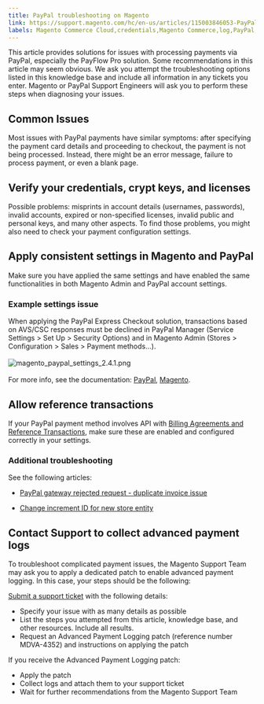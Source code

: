 ```yaml
---
title: PayPal troubleshooting on Magento
link: https://support.magento.com/hc/en-us/articles/115003846053-PayPal-troubleshooting-on-Magento
labels: Magento Commerce Cloud,credentials,Magento Commerce,log,PayPal,payment,payflow,crypt,license,advanced,troubleshooting
---
```


<p>This article provides solutions for issues with processing payments via PayPal, especially the PayFlow Pro solution. Some recommendations in this article may seem obvious. We ask you attempt the troubleshooting options listed in this knowledge base and include all information in any tickets you enter. Magento or PayPal Support Engineers will ask you to perform these steps when diagnosing your issues.</p>
<h2>Common Issues</h2>
<p>Most issues with PayPal payments have similar symptoms: after specifying the payment card details and proceeding to checkout, the payment is not being processed. Instead, there might be an error message, failure to process payment, or even a blank page.</p>
<h2>Verify your credentials, crypt keys, and licenses</h2>
<p>Possible problems: misprints in account details (usernames, passwords), invalid accounts, expired or non-specified licenses, invalid public and personal keys, and many other aspects. To find those problems, you might also need to check your payment configuration settings.</p>
<h2>Apply consistent settings in Magento and PayPal</h2>
<p>Make sure you have applied the same settings and have enabled the same functionalities in both Magento Admin and PayPal account settings.</p>
<h3>Example settings issue<br/>
</h3>
<p>When applying the PayPal Express Checkout solution, transactions based on AVS/CSC responses must be declined in PayPal Manager (Service Settings &gt; Set Up &gt; Security Options) and in Magento Admin (Stores &gt; Configuration &gt; Sales &gt; Payment methods...).<br/><br/><img alt="magento_paypal_settings_2.4.1.png" src="https://support.magento.com/hc/article_attachments/360086269091/magento_paypal_settings_2.4.1.png"/><br/><br/>For more info, see the documentation: <a href="https://www.paypalobjects.com/en_US/vhelp/paypalmanager_help/setup.htm">PayPal</a>, <a href="http://docs.magento.com/m2/ee/user_guide/payment/paypal-express-checkout.html">Magento</a>.</p>
<h2>Allow reference transactions</h2>
<p>If your PayPal payment method involves API with <a href="https://developer.paypal.com/docs/classic/express-checkout/integration-guide/ECReferenceTxns/">Billing Agreements and Reference Transactions</a>, make sure these are enabled and configured correctly in your settings.</p>
<h3>Additional troubleshooting</h3>
<p>See the following articles:</p>
<ul>
<li>
<p><a href="https://support.magento.com/hc/en-us/articles/115002457473">PayPal gateway rejected request - duplicate invoice issue</a></p>
</li>
<li>
<p><a href="https://support.magento.com/hc/en-us/articles/360004002914">Change increment ID for new store entity</a></p>
</li>
</ul>
<h2>Contact Support to collect advanced payment logs</h2>
<p>To troubleshoot complicated payment issues, the Magento Support Team may ask you to apply a dedicated patch to enable advanced payment logging. In this case, your steps should be the following:</p>
<p><a href="https://support.magento.com/hc/en-us/articles/360019088251">Submit a support ticket</a> with the following details:</p>
<ul>
<li>Specify your issue with as many details as possible</li>
<li>List the steps you attempted from this article, knowledge base, and other resources. Include all results.</li>
<li>Request an Advanced Payment Logging patch (reference number MDVA-4352) and instructions on applying the patch</li>
</ul>
<p>If you receive the Advanced Payment Logging patch:</p>
<ul>
<li>Apply the patch </li>
<li>Collect logs and attach them to your support ticket</li>
<li>Wait for further recommendations from the Magento Support Team</li>
</ul>